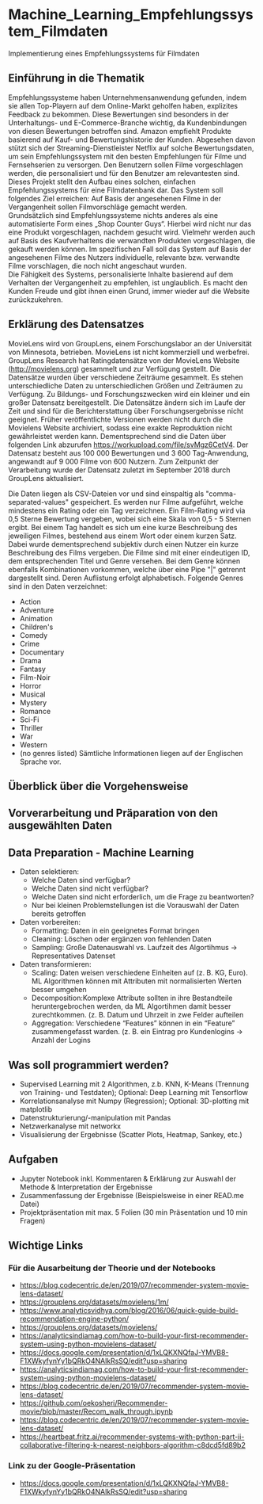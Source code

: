 # Machine_Learning_Empfehlungssystem_Filmdaten
Implementierung eines Empfehlungssystems für Filmdaten

## Einführung in die Thematik

Empfehlungssysteme haben Unternehmensanwendung gefunden, indem sie allen Top-Playern auf dem Online-Markt geholfen haben, explizites Feedback zu bekommen. Diese Bewertungen sind
besonders in der Unterhaltungs- und E-Commerce-Branche wichtig, da Kundenbindungen von diesen Bewertungen betroffen sind. Amazon empfiehlt Produkte basierend auf Kauf- und Bewertungshistorie der Kunden. Abgesehen davon stützt sich der Streaming-Dienstleister Netflix auf solche Bewertungsdaten, um sein Empfehlungssystem mit den besten Empfehlungen für Filme und Fernsehserien zu versorgen. Den Benutzern sollen Filme vorgeschlagen werden, die personalisiert und für den Benutzer am relevantesten sind. <br>
Dieses Projekt stellt den Aufbau eines solchen, einfachen Empfehlungssystems für eine Filmdatenbank dar. Das System soll folgendes Ziel erreichen: Auf Basis der angesehenen Filme in der Vergangenheit sollen Filmvorschläge gemacht werden. <br>
Grundsätzlich sind Empfehlungssysteme nichts anderes als eine automatisierte Form eines „Shop Counter Guys“. Hierbei wird nicht nur das eine Produkt vorgeschlagen, nachdem gesucht wird. Vielmehr werden auch auf Basis des Kaufverhaltens die verwandten Produkten vorgeschlagen, die gekauft werden können. Im spezifischen Fall soll das System auf Basis der angesehenen Filme des Nutzers individuelle, relevante bzw. verwandte Filme vorschlagen, die noch nicht angeschaut wurden. <br>
Die Fähigkeit des Systems, personalisierte Inhalte basierend auf dem Verhalten der Vergangenheit zu empfehlen, ist unglaublich. Es macht den Kunden Freude und gibt ihnen einen Grund, immer wieder auf die Website zurückzukehren.

## Erklärung des Datensatzes 
MovieLens wird von GroupLens, einem Forschungslabor an der Universität von Minnesota, betrieben. MovieLens ist nicht kommerziell und werbefrei. GroupLens Research hat Ratingdatensätze von der MovieLens Website (http://movielens.org) gesammelt und zur Verfügung gestellt. Die Datensätze wurden über verschiedene Zeiträume gesammelt. Es stehen unterschiedliche Daten zu unterschiedlichen Größen und Zeiträumen zu Verfügung. Zu Bildungs- und Forschungszwecken wird ein kleiner und ein großer Datensatz bereitgestellt.
Die Datensätze ändern sich im Laufe der Zeit und sind für die Berichterstattung über Forschungsergebnisse nicht geeignet. Früher veröffentlichte Versionen werden nicht durch die Movielens Website archiviert, sodass eine exakte Reproduktion nicht gewährleistet werden kann. Dementsprechend sind die Daten über folgenden Link abzurufen https://workupload.com/file/svMgz6CetV4.
Der Datensatz besteht aus 100 000 Bewertungen und 3 600 Tag-Anwendung, angewandt auf 9 000 Filme von 600 Nutzern. Zum Zeitpunkt der Verarbeitung wurde der Datensatz zuletzt  im September 2018 durch GroupLens aktualisiert.

Die Daten liegen als CSV-Dateien vor und sind einspaltig als "comma-separated-values" gespeichert. Es werden nur Filme aufgeführt, welche mindestens ein Rating oder ein Tag verzeichnen. Ein Film-Rating wird via 0,5 Sterne Bewertung vergeben, wobei sich eine Skala von 0,5 - 5 Sternen ergibt. Bei einem Tag handelt es sich um eine kurze Beschreibung des jeweiligen Filmes, bestehend aus einem Wort oder einem kurzen Satz. Dabei wurde dementsprechend subjektiv durch einen Nutzer ein kurze Beschreibung des Films vergeben. 
Die Filme sind mit einer eindeutigen ID, dem entsprechenden Titel und Genre versehen. Bei dem Genre können ebenfalls Kombinationen vorkommen, welche über eine Pipe "|" getrennt dargestellt sind. Deren Auflistung erfolgt alphabetisch. Folgende Genres sind in den Daten verzeichnet:
- Action
- Adventure
- Animation
- Children's
- Comedy
- Crime
- Documentary
- Drama
- Fantasy
- Film-Noir
- Horror
- Musical
- Mystery
- Romance
- Sci-Fi
- Thriller
- War
- Western
- (no genres listed)
Sämtliche Informationen liegen auf der Englischen Sprache vor.

## Überblick über die Vorgehensweise 

## Vorverarbeitung und Präparation von den ausgewählten Daten 

## Data Preparation - Machine Learning
- Daten selektieren: 
    - Welche Daten sind verfügbar?
    - Welche Daten sind nicht verfügbar?
    - Welche Daten sind nicht erforderlich, um die Frage zu beantworten?
    - Nur bei kleinen Problemstellungen ist die Vorauswahl der Daten bereits getroffen
- Daten vorbereiten:
    - Formatting: Daten in ein geeignetes Format bringen
    - Cleaning: Löschen oder ergänzen von fehlenden Daten
    - Sampling: Große Datenauswahl vs. Laufzeit des Algortihmus -> Representatives Datenset
- Daten transformieren: 
    - Scaling: Daten weisen verschiedene Einheiten auf (z. B. KG, Euro). ML Algorithmen können mit Attributen mit normalisierten Werten besser umgehen
    - Decomposition:Komplexe Attribute sollten in ihre Bestandteile heruntergebrochen werden, da ML Algortihmen damit besser zurechtkommen. (z. B. Datum und Uhrzeit in zwe Felder  aufteilen
    - Aggregation: Verschiedene “Features” können in ein “Feature” zusammengefasst warden. (z. B. ein Eintrag pro Kundenlogins -> Anzahl der Logins


## Was soll programmiert werden?
- Supervised Learning mit 2 Algorithmen, z.b. KNN, K-Means (Trennung von Training- und Testdaten); Optional: Deep Learning mit Tensorflow
- Korrelationsanalyse mit Numpy (Regression); Optional: 3D-plotting mit matplotlib
- Datenstrukturierung/-manipulation mit Pandas
- Netzwerkanalyse mit networkx
- Visualisierung der Ergebnisse (Scatter Plots, Heatmap, Sankey, etc.)

## Aufgaben
- Jupyter Notebook inkl. Kommentaren & Erklärung zur Auswahl der Methode & Interpretation der Ergebnisse
- Zusammenfassung der Ergebnisse (Beispielsweise in einer READ.me Datei)
- Projektpräsentation mit max. 5 Folien (30 min Präsentation und 10 min Fragen)

## Wichtige Links
### Für die Ausarbeitung der Theorie und der Notebooks
- https://blog.codecentric.de/en/2019/07/recommender-system-movie-lens-dataset/
- https://grouplens.org/datasets/movielens/1m/
- https://www.analyticsvidhya.com/blog/2016/06/quick-guide-build-recommendation-engine-python/
- https://grouplens.org/datasets/movielens/
- https://analyticsindiamag.com/how-to-build-your-first-recommender-system-using-python-movielens-dataset/
- https://docs.google.com/presentation/d/1xLQKXNQfaJ-YMVB8-F1XWkyfynYy1bQRkO4NAlkRsSQ/edit?usp=sharing 
- https://analyticsindiamag.com/how-to-build-your-first-recommender-system-using-python-movielens-dataset/ 
- https://blog.codecentric.de/en/2019/07/recommender-system-movie-lens-dataset/ 
- https://github.com/oekosheri/Recommender-movie/blob/master/Recom_walk_through.ipynb 
- https://blog.codecentric.de/en/2019/07/recommender-system-movie-lens-dataset/ 
- https://heartbeat.fritz.ai/recommender-systems-with-python-part-ii-collaborative-filtering-k-nearest-neighbors-algorithm-c8dcd5fd89b2 

### Link zu der Google-Präsentation 
- https://docs.google.com/presentation/d/1xLQKXNQfaJ-YMVB8-F1XWkyfynYy1bQRkO4NAlkRsSQ/edit?usp=sharing





